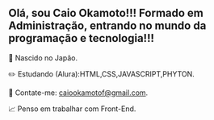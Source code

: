 
## Olá, sou Caio Okamoto!!! Formado em Administração, entrando no mundo da programação e tecnologia!!!

🎌 Nascido no Japão.

✏️ Estudando (Alura):HTML,CSS,JAVASCRIPT,PHYTON.

📧 Contate-me: caiookamotof@gmail.com.

📈 Penso em trabalhar com Front-End. 
